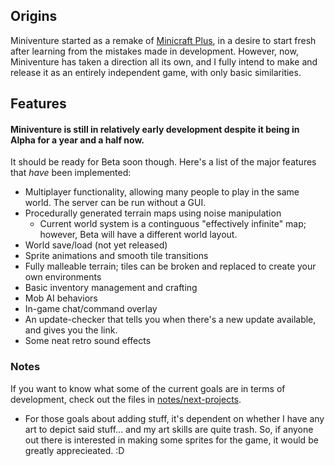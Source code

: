 ## Origins

Miniventure started as a remake of [Minicraft Plus](https://github.com/chrisj42/minicraft-plus-revived), in a desire to start fresh after learning from the mistakes made in development. However, now, Miniventure has taken a direction all its own, and I fully intend to make and release it as an entirely independent game, with only basic similarities.

## Features

#### Miniventure is still in relatively early development despite it being in Alpha for a year and a half now.

It should be ready for Beta soon though. Here's a list of the major features that *have* been implemented:

  - Multiplayer functionality, allowing many people to play in the same world. The server can be run without a GUI.
  - Procedurally generated terrain maps using noise manipulation
    - Current world system is a continguous "effectively infinite" map; however, Beta will have a different world layout.
  - World save/load (not yet released)
  - Sprite animations and smooth tile transitions
  - Fully malleable terrain; tiles can be broken and replaced to create your own environments
  - Basic inventory management and crafting
  - Mob AI behaviors
  - In-game chat/command overlay
  - An update-checker that tells you when there's a new update available, and gives you the link.
  - Some neat retro sound effects

### Notes

If you want to know what some of the current goals are in terms of development, check out the files in [notes/next-projects](https://github.com/chrisj42/miniventure/tree/master/notes/next-projects).

- For those goals about adding stuff, it's dependent on whether I have any art to depict said stuff... and my art skills are quite trash. So, if anyone out there is interested in making some sprites for the game, it would be greatly apprecieated. :D
